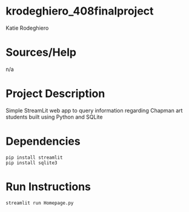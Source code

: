 # krodeghiero_408finalproject
Katie Rodeghiero

# Sources/Help
n/a

# Project Description
Simple StreamLit web app to query information regarding Chapman art students built using Python and SQLite

# Dependencies
```
pip install streamlit
pip install sqlite3
```

# Run Instructions
```
streamlit run Homepage.py
```
